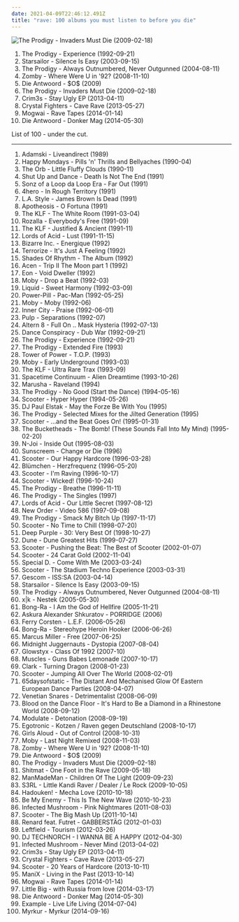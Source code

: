 ```yaml
---
date: 2021-04-09T22:46:12.491Z
title: "rave: 100 albums you must listen to before you die"
---
```

![The Prodigy - Invaders Must Die (2009-02-18)](https://img.discogs.com/-hsZ8hXisE0OxDlr48pcZdL_K0g=/fit-in/600x503/filters:strip_icc():format(jpeg):mode_rgb():quality(90)/discogs-images/R-1664210-1494147337-2287.jpeg.jpg "The Prodigy - Invaders Must Die (2009-02-18)")
<ol class="albums">
<li data-cover="https://img.discogs.com/bSMt1idCUjPnH0eq3gle4B5GpHQ=/fit-in/592x600/filters:strip_icc():format(jpeg):mode_rgb():quality(90)/discogs-images/R-76156-1231368734.jpeg.jpg" data-tags="electronic, breakbeat, rave, techno" role="button">The Prodigy - Experience (1992-09-21)</li>
<li data-cover="https://img.discogs.com/jrWVzobDRoF5M8iFRO0_ha-z8PQ=/fit-in/600x592/filters:strip_icc():format(jpeg):mode_rgb():quality(90)/discogs-images/R-434193-1482085620-7376.jpeg.jpg" data-tags="britpop, indie rock" role="button">Starsailor - Silence Is Easy (2003-09-15)</li>
<li data-cover="http://coverartarchive.org/release/00bc3621-2184-354a-9d9c-cae28337d59b/3508428448-500.jpg" data-tags="electronic, breakbeat" role="button">The Prodigy - Always Outnumbered, Never Outgunned (2004-08-11)</li>
<li data-cover="http://coverartarchive.org/release/87adb95f-bfcc-49f5-b7a0-c73ff9512589/26666196769-500.jpg" data-tags="breakbeat, rave, jungle" role="button">Zomby - Where Were U in '92? (2008-11-10)</li>
<li data-cover="http://coverartarchive.org/release/ff352a15-b8af-439c-8a58-7607181e7750/10991333928-500.jpg" data-tags="rap" role="button">Die Antwoord - $O$ (2009)</li>
<li data-cover="https://img.discogs.com/-hsZ8hXisE0OxDlr48pcZdL_K0g=/fit-in/600x503/filters:strip_icc():format(jpeg):mode_rgb():quality(90)/discogs-images/R-1664210-1494147337-2287.jpeg.jpg" data-tags="electronic, breakbeat" role="button">The Prodigy - Invaders Must Die (2009-02-18)</li>
<li data-cover="http://coverartarchive.org/release/07290fdc-2274-4c01-a4cf-819a96b7b853/4965823690-500.jpg" data-tags="experimental, witch house" role="button">Crim3s - Stay Ugly EP (2013-04-11)</li>
<li data-cover="http://coverartarchive.org/release/8038465b-116e-4ba2-92fd-1e78459908fe/4241101206-500.jpg" data-tags="electronic" role="button">Crystal Fighters - Cave Rave (2013-05-27)</li>
<li data-cover="http://coverartarchive.org/release/eac0fab9-d4d3-452a-a90e-12648c291187/8379301227-500.jpg" data-tags="post-rock" role="button">Mogwai - Rave Tapes (2014-01-14)</li>
<li data-cover="http://coverartarchive.org/release/a432f2d1-52cf-440b-bb69-74badf6befaa/25692677906-500.jpg" data-tags="hip-hop, electronic, hip hop" role="button">Die Antwoord - Donker Mag (2014-05-30)</li>
</ol>
List of 100 - under the cut.
<!-- more -->

_________________

<ol class="albums">
<li data-cover="https://img.discogs.com/zh0TYVjhRsr_6pU2DqJGoNrsa3k=/fit-in/600x593/filters:strip_icc():format(jpeg):mode_rgb():quality(90)/discogs-images/R-360782-1254151929.jpeg.jpg" data-tags="rave" role="button">
Adamski - Liveandirect (1989)
</li>
<li data-cover="https://img.discogs.com/fsEy_chvah6yumoTgA_Mifez80I=/fit-in/380x600/filters:strip_icc():format(jpeg):mode_rgb():quality(90)/discogs-images/R-1534556-1365669376-2312.jpeg.jpg" data-tags="madchester" role="button">
Happy Mondays - Pills 'n' Thrills and Bellyaches (1990-04)
</li>
<li data-cover="https://img.discogs.com/LLccauUqd7B0RXOdRpgQEIg64QQ=/fit-in/509x511/filters:strip_icc():format(jpeg):mode_rgb():quality(90)/discogs-images/R-307968-1286002001.jpeg.jpg" data-tags="electronic" role="button">
The Orb - Little Fluffy Clouds (1990-11)
</li>
<li data-cover="http://coverartarchive.org/release/491b4a12-f724-47b3-af2f-714770c9baba/6392817144-500.jpg" data-tags="electronic, old skool, rave, old school hardcore, breakbeat hardcore, electronic breakbeat, dmtr likes this album, generation ecstasy, suad" role="button">
Shut Up and Dance - Death Is Not The End (1991)
</li>
<li data-cover="https://img.discogs.com/RTxOfY5atC3oGE32J_5amW1qYMQ=/fit-in/600x600/filters:strip_icc():format(jpeg):mode_rgb():quality(90)/discogs-images/R-93951-1509143457-2881.jpeg.jpg" data-tags="rave, old school hardcore, anthem, breakbeat hardcore, suburban base, electronic breakbeat" role="button">
Sonz of a Loop da Loop Era - Far Out (1991)
</li>
<li data-cover="http://coverartarchive.org/release/c831f6e0-c9c8-49cc-a9f7-43d16cd1871c/21369694851-500.jpg" data-tags="nu jazz, acid jazz, drum and bass, broken beat, breakbeat, rave" role="button">
4hero - In Rough Territory (1991)
</li>
<li data-cover="https://img.discogs.com/rMDGMwtGbZfJAYKzaC9FphtMo_8=/fit-in/600x524/filters:strip_icc():format(jpeg):mode_rgb():quality(90)/discogs-images/R-67407-1457139521-4924.jpeg.jpg" data-tags="rave" role="button">
L.A. Style - James Brown Is Dead (1991)
</li>
<li data-cover="https://img.discogs.com/BA33Ix3X95qB9UuV06pA31LwkHY=/fit-in/600x600/filters:strip_icc():format(jpeg):mode_rgb():quality(90)/discogs-images/R-43142-1520505762-1987.jpeg.jpg" data-tags="techno, rave, hard house" role="button">
Apotheosis - O Fortuna (1991)
</li>
<li data-cover="http://coverartarchive.org/release/0e8859de-589e-4b33-bec4-0538cfad7d7f/15189078516-500.jpg" data-tags="electronic" role="button">
The KLF - The White Room (1991-03-04)
</li>
<li data-cover="http://coverartarchive.org/release/c1938507-11d0-46ff-8aa6-8c5d7568ec73/9699337506-500.jpg" data-tags="dance, house" role="button">
Rozalla - Everybody's Free (1991-09)
</li>
<li data-cover="https://img.discogs.com/bQuGwn2f-FgLIaKsuBQtMlo2a2U=/fit-in/600x609/filters:strip_icc():format(jpeg):mode_rgb():quality(90)/discogs-images/R-96705-1585756041-1392.jpeg.jpg" data-tags="electronic" role="button">
The KLF - Justified & Ancient (1991-11)
</li>
<li data-cover="https://img.discogs.com/ZbkGEWqBwJPe7Mo9h60DTpUeuoc=/fit-in/599x590/filters:strip_icc():format(jpeg):mode_rgb():quality(90)/discogs-images/R-83372-1168899139.jpeg.jpg" data-tags="industrial, new beat, acid house" role="button">
Lords of Acid - Lust (1991-11-15)
</li>
<li data-cover="https://img.discogs.com/ZILzNkjYqueP8yR-XKCEiuvYzrQ=/fit-in/502x499/filters:strip_icc():format(jpeg):mode_rgb():quality(90)/discogs-images/R-450378-1370840817-3100.jpeg.jpg" data-tags="classic, female vocalists, dance, house, 90s, breaks, breakbeat, rave, male vocalists, vocal house, acid house, oldskool haardcore, great groove, where are my headphones, where is my bong, weightlifting music, beats for days, music to play on mdma, has me dancing even now" role="button">
Bizarre Inc. - Energique (1992)
</li>
<li data-cover="https://img.discogs.com/rhS9taXjRBApv5JBfgGxcM1c3xk=/fit-in/600x600/filters:strip_icc():format(jpeg):mode_rgb():quality(90)/discogs-images/R-30742-1615604428-5700.jpeg.jpg" data-tags="oldskool, rave" role="button">
Terrorize - It's Just A Feeling (1992)
</li>
<li data-cover="https://img.discogs.com/y6tc77rNEr-GfHaYslUu-SauoRI=/fit-in/597x600/filters:strip_icc():format(jpeg):mode_rgb():quality(90)/discogs-images/R-1354429-1212248523.jpeg.jpg" data-tags="early 90s rave" role="button">
Shades Of Rhythm - The Album (1992)
</li>
<li data-cover="http://coverartarchive.org/release/001bf21f-f12e-4d09-8ca4-e05cfc06367e/25906852300-500.jpg" data-tags="electronic, dance, 90s, old skool, breakbeat, rave, trip, old school hardcore" role="button">
Acen - Trip II The Moon part 1 (1992)
</li>
<li data-cover="http://coverartarchive.org/release/ce869b96-7deb-45cf-98ed-ecc709cbabb9/23989337507-500.jpg" data-tags="electronica, dance, techno" role="button">
Eon - Void Dweller (1992)
</li>
<li data-cover="https://img.discogs.com/mUDwoH1wXRlzLTKh404Q2LXsdeY=/fit-in/600x554/filters:strip_icc():format(jpeg):mode_rgb():quality(90)/discogs-images/R-2879535-1305382875.jpeg.jpg" data-tags="electronica, rave" role="button">
Moby - Drop a Beat (1992-03)
</li>
<li data-cover="https://img.discogs.com/6TP3gtV2gI0ouF_I7Nn1s5UQRWA=/fit-in/600x598/filters:strip_icc():format(jpeg):mode_rgb():quality(90)/discogs-images/R-95988-1389150472-1382.jpeg.jpg" data-tags="breakbeat" role="button">
Liquid - Sweet Harmony (1992-03-09)
</li>
<li data-cover="http://coverartarchive.org/release/330c582c-c982-48c5-bbe5-8ac2ff77e6d7/2575771397-500.jpg" data-tags="electronic, breakbeat, aphex twin" role="button">
Power-Pill - Pac-Man (1992-05-25)
</li>
<li data-cover="http://coverartarchive.org/release/3f315e99-933f-4891-abb9-0b33757a3e08/28961245825-500.jpg" data-tags="techno" role="button">
Moby - Moby (1992-06)
</li>
<li data-cover="http://coverartarchive.org/release/db57e4ad-11bb-4578-8d32-1e53c53b18bd/28713799399-500.jpg" data-tags="house, detroit techno" role="button">
Inner City - Praise (1992-06-01)
</li>
<li data-cover="http://coverartarchive.org/release/ed8e6ae6-baf0-4e48-8f36-b927fd76064d/4395964292-500.jpg" data-tags="90s" role="button">
Pulp - Separations (1992-07)
</li>
<li data-cover="https://img.discogs.com/uJMm2ylyGLKjh05gbs64erivqeM=/fit-in/600x595/filters:strip_icc():format(jpeg):mode_rgb():quality(90)/discogs-images/R-22782-1373876918-2734.jpeg.jpg" data-tags="old skool, rave" role="button">
Altern 8 - Full On .. Mask Hysteria (1992-07-13)
</li>
<li data-cover="https://img.discogs.com/mRYcMQA5th3oEWXSwoOPZ6dKZGA=/fit-in/600x590/filters:strip_icc():format(jpeg):mode_rgb():quality(90)/discogs-images/R-34773-1503438535-8621.jpeg.jpg" data-tags="jungle, old skool, rave, old school hardcore, breakbeat hardcore, electronic breakbeat" role="button">
Dance Conspiracy - Dub War (1992-09-21)
</li>
<li data-cover="https://img.discogs.com/bSMt1idCUjPnH0eq3gle4B5GpHQ=/fit-in/592x600/filters:strip_icc():format(jpeg):mode_rgb():quality(90)/discogs-images/R-76156-1231368734.jpeg.jpg" data-tags="electronic, breakbeat, rave, techno" role="button">
The Prodigy - Experience (1992-09-21)
</li>
<li data-cover="https://img.discogs.com/xOlJ6pDA-fMj2p9ZFASCeIgwtl8=/fit-in/600x600/filters:strip_icc():format(jpeg):mode_rgb():quality(90)/discogs-images/R-956067-1560705575-4461.jpeg.jpg" data-tags="electronic, electronica, dance, club, old skool, rave, old school hardcore, breakbeat hardcore, hel phire, classe, electronic breakbeat, prodigy ext fire remix, the prodigy 2010" role="button">
The Prodigy - Extended Fire (1993)
</li>
<li data-cover="http://coverartarchive.org/release/baabb4d7-6005-4cb8-af6a-39a43e095e36/15248566750-500.jpg" data-tags="funk, soul" role="button">
Tower of Power - T.O.P. (1993)
</li>
<li data-cover="http://coverartarchive.org/release/0f20bc6f-cbad-357b-81ab-32129bf04507/7932082038-500.jpg" data-tags="chillout, electronic, ambient" role="button">
Moby - Early Underground (1993-03)
</li>
<li data-cover="http://coverartarchive.org/release/fba6e1b0-325c-4384-a22b-4f1cdeffb49a/7919807512-500.jpg" data-tags="british, ambient techno, the klf" role="button">
The KLF - Ultra Rare Trax (1993-09)
</li>
<li data-cover="http://coverartarchive.org/release/34cbc12f-9387-40d7-9650-0c9aa49c9c25/18168305281-500.jpg" data-tags="psychedelic" role="button">
Spacetime Continuum - Alien Dreamtime (1993-10-26)
</li>
<li data-cover="http://coverartarchive.org/release/2f80e830-fe4a-40ff-8e06-250a772a8085/16189309524-500.jpg" data-tags="techno, rave" role="button">
Marusha - Raveland (1994)
</li>
<li data-cover="https://img.discogs.com/r8U2-8-se2CdDRq_Ge4lsHdqCrQ=/fit-in/600x923/filters:strip_icc():format(jpeg):mode_rgb():quality(90)/discogs-images/R-197600-1319556991.jpeg.jpg" data-tags="rave, big beat" role="button">
The Prodigy - No Good (Start the Dance) (1994-05-16)
</li>
<li data-cover="https://img.discogs.com/RG_QeLZXW-DiereUuB5m9Oi74YA=/fit-in/600x525/filters:strip_icc():format(jpeg):mode_rgb():quality(90)/discogs-images/R-7011910-1431896756-6681.jpeg.jpg" data-tags="trance, dance, techno" role="button">
Scooter - Hyper Hyper (1994-05-26)
</li>
<li data-cover="http://coverartarchive.org/release/a6f67b96-5f97-495c-b224-ec93d521f922/28813801569-500.jpg" data-tags="rave, happy hardcore" role="button">
DJ Paul Elstak - May the Forze Be With You (1995)
</li>
<li data-cover="http://coverartarchive.org/release/a1d128bf-e3ff-40c6-a39f-b7738c71cbae/7479362647-500.jpg" data-tags="trance, electronic, dance, techno, breakbeat, rave, big beat, electronic breakbeat" role="button">
The Prodigy - Selected Mixes for the Jilted Generation (1995)
</li>
<li data-cover="http://coverartarchive.org/release/f8a0b1bc-b8e0-45c2-8122-b12d254fc423/3497470060-500.jpg" data-tags="happy hardcore, trance" role="button">
Scooter - ...and the Beat Goes On! (1995-01-31)
</li>
<li data-cover="https://img.discogs.com/9IeBj9PynZLYJmfW_08d696-CY4=/fit-in/600x598/filters:strip_icc():format(jpeg):mode_rgb():quality(90)/discogs-images/R-479407-1170448462.jpeg.jpg" data-tags="house" role="button">
The Bucketheads - The Bomb! (These Sounds Fall Into My Mind) (1995-02-20)
</li>
<li data-cover="http://coverartarchive.org/release/3f1d1f62-8e68-431a-9f7e-870c135e8bc0/28395866050-500.jpg" data-tags="dance, techno, rave" role="button">
N-Joi - Inside Out (1995-08-03)
</li>
<li data-cover="https://img.discogs.com/afSM_0cgJBpgEgH9kwos-XfxS5k=/fit-in/300x300/filters:strip_icc():format(jpeg):mode_rgb():quality(90)/discogs-images/R-204702-1080652852.jpg.jpg" data-tags="electronic, pop, 90s, rave, 90's" role="button">
Sunscreem - Change or Die (1996)
</li>
<li data-cover="http://coverartarchive.org/release/30fd8fa4-c508-4076-86ed-acaa1776aed7/3497527334-500.jpg" data-tags="happy hardcore" role="button">
Scooter - Our Happy Hardcore (1996-03-28)
</li>
<li data-cover="https://img.discogs.com/GXfN-xYlHqh6FYn7AtYBUXLorRQ=/fit-in/600x596/filters:strip_icc():format(jpeg):mode_rgb():quality(90)/discogs-images/R-23696-1539423054-8683.jpeg.jpg" data-tags="happy hardcore, dance" role="button">
Blümchen - Herzfrequenz (1996-05-20)
</li>
<li data-cover="http://coverartarchive.org/release/4aefc2b9-d85a-43ab-a12e-a07debc64203/11446323627-500.jpg" data-tags="trance, dance, techno, remix, rave, loops, pipes" role="button">
Scooter - I'm Raving (1996-10-17)
</li>
<li data-cover="http://coverartarchive.org/release/83e8fff4-8738-4fad-86d2-05b4acb71e34/3497592625-500.jpg" data-tags="techno, rave" role="button">
Scooter - Wicked! (1996-10-24)
</li>
<li data-cover="https://img.discogs.com/6jHiwdFvTCGsesqfZbdYJMmJDJQ=/fit-in/600x465/filters:strip_icc():format(jpeg):mode_rgb():quality(90)/discogs-images/R-6011965-1408793301-7678.jpeg.jpg" data-tags="big beat, techno, breakbeat" role="button">
The Prodigy - Breathe (1996-11-11)
</li>
<li data-cover="https://img.discogs.com/FQ0Cd54-DwNjKHTUEKDlfMxvS68=/fit-in/600x600/filters:strip_icc():format(jpeg):mode_rgb():quality(90)/discogs-images/R-12372523-1533929886-3292.jpeg.jpg" data-tags="electronic, dance, old skool, rave, old school hardcore, breakbeat hardcore, electronic breakbeat" role="button">
The Prodigy - The Singles (1997)
</li>
<li data-cover="http://coverartarchive.org/release/5df4b841-c9e0-40ab-9a2a-b314fee6590b/3982280324-500.jpg" data-tags="electronic, acid house" role="button">
Lords of Acid - Our Little Secret (1997-08-12)
</li>
<li data-cover="http://coverartarchive.org/release/c407cd4b-d657-4086-80d7-792ac2c46c92/10527641425-500.jpg" data-tags="electronic, instrumental, dance, new wave, rave, dance rock, experiemental, proto-synthpop, proto-rave, proto-dance" role="button">
New Order - Video 586 (1997-09-08)
</li>
<li data-cover="http://coverartarchive.org/release/7a3e28a8-04fc-3304-9e3e-877dcb6166b3/3085390601-500.jpg" data-tags="the prodigy, electronica, british, experimental, techno, idm, 90s, b-side, europe, european, radio europe" role="button">
The Prodigy - Smack My Bitch Up (1997-11-17)
</li>
<li data-cover="http://coverartarchive.org/release/44d079fa-5ecc-4a02-b5d5-fd37f98e6f8b/4655099055-500.jpg" data-tags="techno" role="button">
Scooter - No Time to Chill (1998-07-20)
</li>
<li data-cover="https://img.discogs.com/4cLrRtJRN_lbvAoEKln8f-AmfhM=/fit-in/600x600/filters:strip_icc():format(jpeg):mode_rgb():quality(90)/discogs-images/R-13211906-1550027996-1166.jpeg.jpg" data-tags="hard rock, rock, compilation" role="button">
Deep Purple - 30: Very Best Of (1998-10-27)
</li>
<li data-cover="https://img.discogs.com/Jx1KPAssZKBGHGVqMHcUvBsjc7k=/fit-in/503x500/filters:strip_icc():format(jpeg):mode_rgb():quality(90)/discogs-images/R-6814105-1427755845-4122.jpeg.jpg" data-tags="rave, happy hardcore" role="button">
Dune - Dune Greatest Hits (1999-07-27)
</li>
<li data-cover="https://img.discogs.com/UREJ3QopZYieCrzT1eme-4VyFO0=/fit-in/600x608/filters:strip_icc():format(jpeg):mode_rgb():quality(90)/discogs-images/R-1689377-1328442464.jpeg.jpg" data-tags="trance, hardcore, dance, techno, rave, scooter, loops" role="button">
Scooter - Pushing the Beat: The Best of Scooter (2002-01-07)
</li>
<li data-cover="http://coverartarchive.org/release/533a718d-c202-4d82-b3e7-596e4f40bf18/20373139615-500.jpg" data-tags="techno, scooter" role="button">
Scooter - 24 Carat Gold (2002-11-04)
</li>
<li data-cover="http://coverartarchive.org/release/d8d5a08a-032b-493a-9812-3e3143a41373/24758111735-500.jpg" data-tags="dance, trance, electronic" role="button">
Special D. - Come With Me (2003-03-24)
</li>
<li data-cover="https://img.discogs.com/dYA8iHe_Huc5awOwYkgCtQ5aN1g=/fit-in/600x593/filters:strip_icc():format(jpeg):mode_rgb():quality(90)/discogs-images/R-136949-1515841853-9853.jpeg.jpg" data-tags="techno" role="button">
Scooter - The Stadium Techno Experience (2003-03-31)
</li>
<li data-cover="http://coverartarchive.org/release/3763ff11-de2c-4795-97a9-651dbf3f343c/27342355537-500.jpg" data-tags="idm, glitch" role="button">
Gescom - ISS:SA (2003-04-14)
</li>
<li data-cover="https://img.discogs.com/jrWVzobDRoF5M8iFRO0_ha-z8PQ=/fit-in/600x592/filters:strip_icc():format(jpeg):mode_rgb():quality(90)/discogs-images/R-434193-1482085620-7376.jpeg.jpg" data-tags="britpop, indie rock" role="button">
Starsailor - Silence Is Easy (2003-09-15)
</li>
<li data-cover="http://coverartarchive.org/release/00bc3621-2184-354a-9d9c-cae28337d59b/3508428448-500.jpg" data-tags="electronic, breakbeat" role="button">
The Prodigy - Always Outnumbered, Never Outgunned (2004-08-11)
</li>
<li data-cover="http://coverartarchive.org/release/3aaafdb3-4782-41ec-b312-034a35e49e87/3886930836-500.jpg" data-tags="rave" role="button">
x|k - Nestek (2005-05-30)
</li>
<li data-cover="https://img.discogs.com/jUyx5qJQqKBFg4eIOdTwkQsBVZg=/fit-in/600x732/filters:strip_icc():format(jpeg):mode_rgb():quality(90)/discogs-images/R-16148529-1604253243-8893.jpeg.jpg" data-tags="breakcore, r4gg4nb4ss" role="button">
Bong-Ra - I Am the God of Hellfire (2005-11-21)
</li>
<li data-cover="http://coverartarchive.org/release/735cd670-c914-47d0-922a-5507496fa58d/1398034389-500.jpg" data-tags="progressive house" role="button">
Askura Alexander Shkuratov - PORRIDGE (2006)
</li>
<li data-cover="http://coverartarchive.org/release/bf786f88-3871-4f26-a56b-9e9800a85f79/7013875443-500.jpg" data-tags="trance, electronic" role="button">
Ferry Corsten - L.E.F. (2006-05-26)
</li>
<li data-cover="https://img.discogs.com/JnzQ_U5gcFr-1E1rjDR0al2o_PY=/fit-in/600x600/filters:strip_icc():format(jpeg):mode_rgb():quality(90)/discogs-images/R-4445117-1365078711-1489.jpeg.jpg" data-tags="breakcore" role="button">
Bong-Ra - Stereohype Heroin Hooker (2006-06-26)
</li>
<li data-cover="http://coverartarchive.org/release/e8544e43-20fa-4f99-b1a3-5b7a7fb7ff96/16705318697-500.jpg" data-tags="jazz, funk, bass" role="button">
Marcus Miller - Free (2007-06-25)
</li>
<li data-cover="https://img.discogs.com/f1ZtFzXpOWkuJM7_t-ivbz8FCR4=/fit-in/600x597/filters:strip_icc():format(jpeg):mode_rgb():quality(90)/discogs-images/R-1047786-1389507683-6088.jpeg.jpg" data-tags="electronic" role="button">
Midnight Juggernauts - Dystopia (2007-08-04)
</li>
<li data-cover="http://coverartarchive.org/release/6ab7b622-de64-4113-91a7-eee3df9855e2/26615175490-500.jpg" data-tags="dubstep, techno, drum and bass, breakbeat, rave" role="button">
Glowstyx - Class Of 1992 (2007-10)
</li>
<li data-cover="https://img.discogs.com/_PJ_HRDmQKtClnP9g_BoJ5NtDHw=/fit-in/600x600/filters:strip_icc():format(jpeg):mode_rgb():quality(90)/discogs-images/R-1119491-1201989615.jpeg.jpg" data-tags="electronica" role="button">
Muscles - Guns Babes Lemonade (2007-10-17)
</li>
<li data-cover="http://coverartarchive.org/release/4df7d7b5-5ea3-401d-b8ee-d87bdc754492/23274425096-500.jpg" data-tags="idm, techno" role="button">
Clark - Turning Dragon (2008-01-23)
</li>
<li data-cover="https://via.placeholder.com/450" data-tags="jumpstyle" role="button">
Scooter - Jumping All Over The World (2008-02-01)
</li>
<li data-cover="http://coverartarchive.org/release/534d787a-e13b-4cb5-ad0b-196fef1d957e/27968547770-500.jpg" data-tags="post-rock, experimental" role="button">
65daysofstatic - The Distant And Mechanised Glow Of Eastern European Dance Parties (2008-04-07)
</li>
<li data-cover="http://coverartarchive.org/release/6d546406-e26b-43c5-bb1e-ca2deb528e47/15180821326-500.jpg" data-tags="breakcore" role="button">
Venetian Snares - Detrimentalist (2008-06-09)
</li>
<li data-cover="http://coverartarchive.org/release/f65431b3-f8cb-4093-a9c9-9108827e9987/9954080401-500.jpg" data-tags="beer, scat, dustin lynch" role="button">
Blood on the Dance Floor - It's Hard to Be a Diamond in a Rhinestone World (2008-09-12)
</li>
<li data-cover="https://img.discogs.com/QFjAE9ia3Tia8hw-dWRux0k9wGA=/fit-in/500x500/filters:strip_icc():format(jpeg):mode_rgb():quality(90)/discogs-images/R-1485948-1322076565.jpeg.jpg" data-tags="industrial" role="button">
Modulate - Detonation (2008-09-19)
</li>
<li data-cover="http://coverartarchive.org/release/a0f7c1a4-5db5-4448-aa12-bcce088638f7/3193474984-500.jpg" data-tags="electronic, punk, electro, punk rock, german, rave, electropunk, audiolith, electro punk, antideutsch" role="button">
Egotronic - Kotzen / Raven gegen Deutschland (2008-10-17)
</li>
<li data-cover="https://img.discogs.com/xoCrB0QbRxTmubVKTSGbVMwBzbs=/fit-in/404x357/filters:strip_icc():format(jpeg):mode_rgb():quality(90)/discogs-images/R-1843084-1259331781.jpeg.jpg" data-tags="pop" role="button">
Girls Aloud - Out of Control (2008-10-31)
</li>
<li data-cover="https://img.discogs.com/4M6b0R_FsFPxy5TIoOYXyV3MZsE=/fit-in/600x600/filters:strip_icc():format(jpeg):mode_rgb():quality(90)/discogs-images/R-3586605-1336337709.jpeg.jpg" data-tags="electronic, funky, dj, dance, house" role="button">
Moby - Last Night Remixed (2008-11-03)
</li>
<li data-cover="http://coverartarchive.org/release/87adb95f-bfcc-49f5-b7a0-c73ff9512589/26666196769-500.jpg" data-tags="breakbeat, rave, jungle" role="button">
Zomby - Where Were U in '92? (2008-11-10)
</li>
<li data-cover="http://coverartarchive.org/release/ff352a15-b8af-439c-8a58-7607181e7750/10991333928-500.jpg" data-tags="rap" role="button">
Die Antwoord - $O$ (2009)
</li>
<li data-cover="https://img.discogs.com/-hsZ8hXisE0OxDlr48pcZdL_K0g=/fit-in/600x503/filters:strip_icc():format(jpeg):mode_rgb():quality(90)/discogs-images/R-1664210-1494147337-2287.jpeg.jpg" data-tags="electronic, breakbeat" role="button">
The Prodigy - Invaders Must Die (2009-02-18)
</li>
<li data-cover="http://coverartarchive.org/release/e7146972-3229-4198-a1b6-e726ce9c981d/10870340665-500.jpg" data-tags="jungle, old school, rave" role="button">
Shitmat - One Foot in the Rave (2009-05-18)
</li>
<li data-cover="http://coverartarchive.org/release/8f2ff066-06af-4472-9367-f358cb1e0f20/16664870471-500.jpg" data-tags="trance, electronic, electronica, dance, psychedelic, space, psychill, space music, psy-trance, goa, rave, psytrance, pagan, psy trance, psy, psybient, ambient trance, pixies palace, psyambient, psy ambient, wizardry, blueroom, ambiofusion, psy chill, sorcery, ambient psytrance" role="button">
ManMadeMan - Children Of The Light (2009-09-23)
</li>
<li data-cover="https://img.discogs.com/d94QcDtvps0kRqOBF7Jn0p6P9Qw=/fit-in/200x200/filters:strip_icc():format(jpeg):mode_rgb():quality(90)/discogs-images/R-1349054-1260153229.jpeg.jpg" data-tags="electronic, hardcore, australian, rave, happy hardcore, uk hardcore" role="button">
S3RL - Little Kandi Raver / Dealer / Le Rock (2009-10-05)
</li>
<li data-cover="https://img.discogs.com/Okdmgf9xSUO6bkQs55LlEhKflxs=/fit-in/600x600/filters:strip_icc():format(jpeg):mode_rgb():quality(90)/discogs-images/R-13611821-1557501177-3733.jpeg.jpg" data-tags="electronic" role="button">
Hadouken! - Mecha Love (2010-10-18)
</li>
<li data-cover="http://coverartarchive.org/release/603536f8-093b-4090-9453-6bd122d7f78a/8108701910-500.jpg" data-tags="trance, electronic, techno, industrial rock, ebm, rave, cubanate, fabrykamagazine" role="button">
Be My Enemy - This Is The New Wave (2010-10-23)
</li>
<li data-cover="http://coverartarchive.org/release/57d23268-b190-4e2d-9b49-005ef7808b89/12984296299-500.jpg" data-tags="electronic" role="button">
Infected Mushroom - Pink Nightmares (2011-08-03)
</li>
<li data-cover="https://img.discogs.com/eYIX7NgPApXv1XcMCmrJJP6jm7I=/fit-in/600x619/filters:strip_icc():format(jpeg):mode_rgb():quality(90)/discogs-images/R-7362515-1439830986-3810.jpeg.jpg" data-tags="trance, electronic, pop, hardcore, dubstep, dance, techno, house, rave, eurodance, scooter, edm, hardstyle" role="button">
Scooter - The Big Mash Up (2011-10-14)
</li>
<li data-cover="http://coverartarchive.org/release/2b3c950a-2359-427e-be63-18b3fa86e503/2473906542-500.jpg" data-tags="breakcore, rave, gabber" role="button">
Renard feat. Futret - GABBERSTÄG (2012-01-03)
</li>
<li data-cover="http://coverartarchive.org/release/0d73c26d-3f92-4a77-b504-e359722ed751/25392568940-500.jpg" data-tags="electronica, psychedelic, breakbeat, rave, badass, live recording" role="button">
Leftfield - Tourism (2012-03-26)
</li>
<li data-cover="http://coverartarchive.org/release/c46e1ac6-612c-4e3c-93c2-f725e36c72ff/5906138370-500.jpg" data-tags="rave, awesome album art, manglo, yukaman" role="button">
DJ TECHNORCH - I WANNA BE A HAPPY (2012-04-30)
</li>
<li data-cover="http://coverartarchive.org/release/f6c14316-6498-45e7-80ee-11441172b5ba/4390415298-500.jpg" data-tags="dubstep, electronic" role="button">
Infected Mushroom - Never Mind (2013-04-02)
</li>
<li data-cover="http://coverartarchive.org/release/07290fdc-2274-4c01-a4cf-819a96b7b853/4965823690-500.jpg" data-tags="experimental, witch house" role="button">
Crim3s - Stay Ugly EP (2013-04-11)
</li>
<li data-cover="http://coverartarchive.org/release/8038465b-116e-4ba2-92fd-1e78459908fe/4241101206-500.jpg" data-tags="electronic" role="button">
Crystal Fighters - Cave Rave (2013-05-27)
</li>
<li data-cover="http://coverartarchive.org/release/e18c3556-e4f4-46f4-9bcf-984bab67c2b6/28459398438-500.jpg" data-tags="rave" role="button">
Scooter - 20 Years of Hardcore (2013-10-11)
</li>
<li data-cover="http://coverartarchive.org/release/7d8799e1-e48b-404c-a7d4-d6da88ed9ef3/6804267959-500.jpg" data-tags="rave, 10s, reinforced" role="button">
ManiX - Living in the Past (2013-10-14)
</li>
<li data-cover="http://coverartarchive.org/release/eac0fab9-d4d3-452a-a90e-12648c291187/8379301227-500.jpg" data-tags="post-rock" role="button">
Mogwai - Rave Tapes (2014-01-14)
</li>
<li data-cover="http://coverartarchive.org/release/decbe61a-f1ed-4555-9865-9ea7aa2d9df7/22538072949-500.jpg" data-tags="rave" role="button">
Little Big - with Russia from love (2014-03-17)
</li>
<li data-cover="http://coverartarchive.org/release/a432f2d1-52cf-440b-bb69-74badf6befaa/25692677906-500.jpg" data-tags="hip-hop, electronic, hip hop" role="button">
Die Antwoord - Donker Mag (2014-05-30)
</li>
<li data-cover="http://coverartarchive.org/release/2eaa256b-30a0-45bc-9924-9d90993a552f/8005826777-500.jpg" data-tags="electronic, house, breakbeat, rave, eurodance, male vocalists, hard trance" role="button">
Example - Live Life Living (2014-07-04)
</li>
<li data-cover="http://coverartarchive.org/release/e617e91f-2693-487b-a841-f41f219ce644/9071188116-500.jpg" data-tags="black metal, atmospheric black metal" role="button">
Myrkur - Myrkur (2014-09-16)
</li>
</ol>